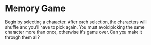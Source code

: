 # Memory Game

Begin by selecting a character. After each selection, the characters will shuffle and you'll
have to pick again. You must avoid picking the same character more than once, otherwise it's
game over. Can you make it through them all?

